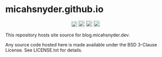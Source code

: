 # micahsnyder.github.io

<p align="center">
    <a href="https://github.com/micahsnyder/micahsnyder.github.io/actions"><img src="https://github.com/micahsnyder/micahsnyder.github.io/workflows/CMake%20Build/badge.svg" height="18"></a>
    <a href="https://twitter.com/_micahsnyder"><img src="https://abs.twimg.com/favicons/twitter.ico" width="20" height="20"></a>
    <a href="https://github.com/micahsnyder"><img src="https://github.githubassets.com/favicons/favicon-dark.png" width="20" height="20"></a>
    <a href="https://gitlab.com/micahsnyder"><img src="https://gitlab.com/assets/favicon-7901bd695fb93edb07975966062049829afb56cf11511236e61bcf425070e36e.png" width="20" height="20"></a>
</p>

This repository hosts site source for blog.micahsnyder.dev.

Any source code hosted here is made available under the BSD 3-Clause License.
See LICENSE.txt for details.
